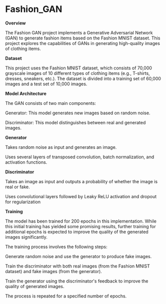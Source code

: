 # Fashion_GAN

**Overview**

The Fashion GAN project implements a Generative Adversarial Network (GAN) to generate fashion items based on the Fashion MNIST dataset. This project explores the capabilities of GANs in generating high-quality images of clothing items.

**Dataset**

This project uses the Fashion MNIST dataset, which consists of 70,000 grayscale images of 10 different types of clothing items (e.g., T-shirts, dresses, sneakers, etc.). The dataset is divided into a training set of 60,000 images and a test set of 10,000 images.


**Model Architecture**

The GAN consists of two main components:

Generator: This model generates new images based on random noise.

Discriminator: This model distinguishes between real and generated images.

**Generator**

Takes random noise as input and generates an image.

Uses several layers of transposed convolution, batch normalization, and activation functions.

**Discriminator**

Takes an image as input and outputs a probability of whether the image is real or fake.

Uses convolutional layers followed by Leaky ReLU activation and dropout for regularization

**Training**

The model has been trained for 200 epochs in this implementation. While this initial training has yielded some promising results, further training for additional epochs is expected to improve the quality of the generated images significantly.

The training process involves the following steps:

Generate random noise and use the generator to produce fake images.

Train the discriminator with both real images (from the Fashion MNIST dataset) and fake images (from the generator).

Train the generator using the discriminator's feedback to improve the quality of generated images.

The process is repeated for a specified number of epochs.
